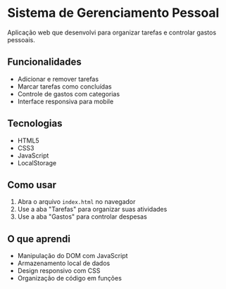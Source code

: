 # Sistema de Gerenciamento Pessoal

Aplicação web que desenvolvi para organizar tarefas e controlar gastos pessoais.

## Funcionalidades

- Adicionar e remover tarefas
- Marcar tarefas como concluídas
- Controle de gastos com categorias
- Interface responsiva para mobile

## Tecnologias

- HTML5
- CSS3 
- JavaScript
- LocalStorage

## Como usar

1. Abra o arquivo `index.html` no navegador
2. Use a aba "Tarefas" para organizar suas atividades
3. Use a aba "Gastos" para controlar despesas

## O que aprendi

- Manipulação do DOM com JavaScript
- Armazenamento local de dados
- Design responsivo com CSS
- Organização de código em funções
